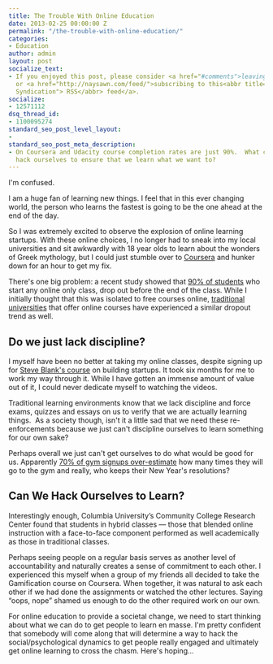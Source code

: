 ```yaml
---
title: The Trouble With Online Education
date: 2013-02-25 00:00:00 Z
permalink: "/the-trouble-with-online-education/"
categories:
- Education
author: admin
layout: post
socialize_text:
- If you enjoyed this post, please consider <a href="#comments">leaving a comment</a>
  or <a href="http://naysawn.com/feed/">subscribing to this<abbr title="Really Simple
  Syndication"> RSS</abbr> feed</a>.
socialize:
- 12571112
dsq_thread_id:
- 1100095274
standard_seo_post_level_layout:
- 
standard_seo_post_meta_description:
- On Coursera and Udacity course completion rates are just 90%.  What can we do to
  hack ourselves to ensure that we learn what we want to?
---
```


I'm confused.

I am a huge fan of learning new things. I feel that in this ever changing world, the person who learns the fastest is going to be the one ahead at the end of the day.

So I was extremely excited to observe the explosion of online learning startups. With these online choices, I no longer had to sneak into my local universities and sit awkwardly with 18 year olds to learn about the wonders of Greek mythology, but I could just stumble over to [Coursera][1] and hunker down for an hour to get my fix.

There's one big problem: a recent study showed that [90% of students][2] who start any online only class, drop out before the end of the class. While I initially thought that this was isolated to free courses online, [traditional universities][2] that offer online courses have experienced a similar dropout trend as well.

## Do we just lack discipline?

I myself have been no better at taking my online classes, despite signing up for [Steve Blank's course][3] on building startups. It took six months for me to work my way through it. While I have gotten an immense amount of value out of it, I could never dedicate myself to watching the videos.

Traditional learning environments know that we lack discipline and force exams, quizzes and essays on us to verify that we are actually learning things.  As a society though, isn't it a little sad that we need these re-enforcements because we just can't discipline ourselves to learn something for our own sake?

Perhaps overall we just can't get ourselves to do what would be good for us. Apparently [70% of gym signups over-estimate][4] how many times they will go to the gym and really, who keeps their New Year's resolutions?

## Can We Hack Ourselves to Learn?

Interestingly enough, Columbia University’s Community College Research Center found that students in hybrid classes — those that blended online instruction with a face-to-face component performed as well academically as those in traditional classes.

Perhaps seeing people on a regular basis serves as another level of accountability and naturally creates a sense of commitment to each other. I experienced this myself when a group of my friends all decided to take the Gamification course on Coursera. When together, it was natural to ask each other if we had done the assignments or watched the other lectures. Saying “oops, nope” shamed us enough to do the other required work on our own.

For online education to provide a societal change, we need to start thinking about what we can do to get people to learn en masse. I'm pretty confident that somebody will come along that will determine a way to hack the social/psychological dynamics to get people really engaged and ultimately get online learning to cross the chasm. Here's hoping&#8230;

[1]: https://www.coursera.org/course/mythology
[2]: http://www.nytimes.com/2013/02/19/opinion/the-trouble-with-online-college.html
[3]: https://www.udacity.com/course/ep245
[4]: http://life.dailyburn.com/featured-stories/5-reasons-not-to-join-a-gym-this-year/